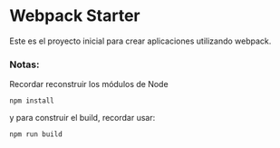 # Webpack Starter

Este es el proyecto inicial para crear aplicaciones utilizando webpack.

### Notas:
Recordar reconstruir los módulos de Node
```
npm install
```

y para construir el build, recordar usar:
```
npm run build
```